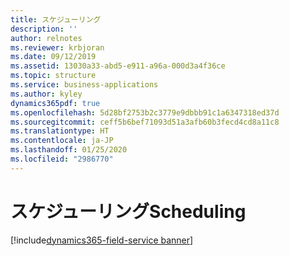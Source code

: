```yaml
---
title: スケジューリング
description: ''
author: relnotes
ms.reviewer: krbjoran
ms.date: 09/12/2019
ms.assetid: 13030a33-abd5-e911-a96a-000d3a4f36ce
ms.topic: structure
ms.service: business-applications
ms.author: kyley
dynamics365pdf: true
ms.openlocfilehash: 5d28bf2753b2c3779e9dbbb91c1a6347318ed37d
ms.sourcegitcommit: ceff5b6bef71093d51a3afb60b3fecd4cd8a11c8
ms.translationtype: HT
ms.contentlocale: ja-JP
ms.lasthandoff: 01/25/2020
ms.locfileid: "2986770"
---
```

# <a name="scheduling"></a><span data-ttu-id="e9cac-102">スケジューリング</span><span class="sxs-lookup"><span data-stu-id="e9cac-102">Scheduling</span></span>

[!include[dynamics365-field-service banner](../includes/dynamics365-field-service.md)]

<!--structure start-->

<!--structure end-->



